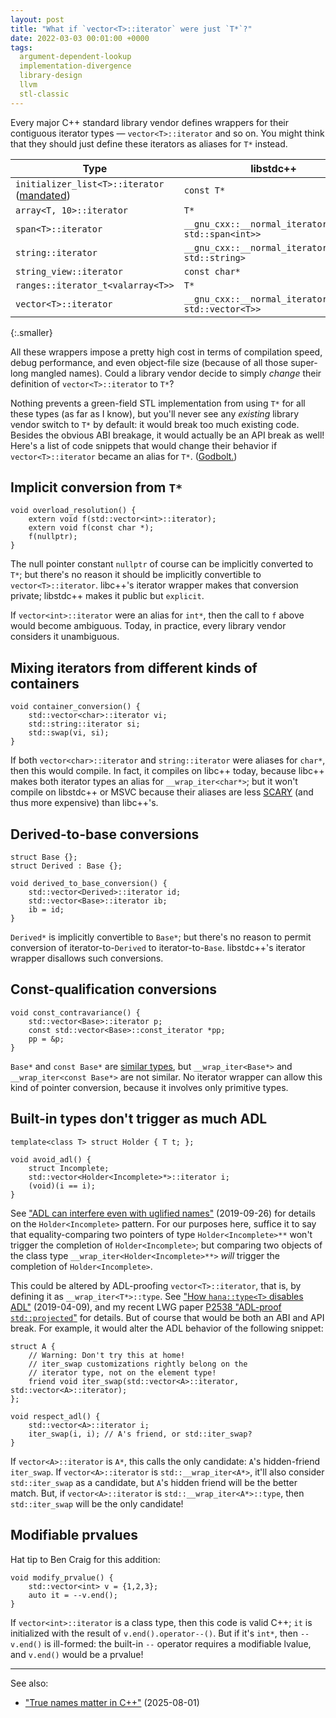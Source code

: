 ```yaml
---
layout: post
title: "What if `vector<T>::iterator` were just `T*`?"
date: 2022-03-03 00:01:00 +0000
tags:
  argument-dependent-lookup
  implementation-divergence
  library-design
  llvm
  stl-classic
---
```


Every major C++ standard library vendor defines wrappers for their
contiguous iterator types — `vector<T>::iterator` and so on. You might
think that they should just define these iterators as aliases for `T*`
instead.

| Type   | libstdc++    | libc++  | MSVC |
|--------|--------------|---------|------|
| `initializer_list<T>::iterator`<br>([mandated](https://eel.is/c++draft/initializer.list.syn)) | `const T*` | `const T*` | `const T*` |
| `array<T, 10>::iterator`          | `T*` | `T*` | `std::_Array_iterator<int,10>` |
| `span<T>::iterator`               | `__gnu_cxx::__normal_iterator<int*, std::span<int>>` | `std::__wrap_iter<int*>` | `std::_Span_iterator<int>` |
| `string::iterator`                | `__gnu_cxx::__normal_iterator<char*, std::string>` | `std::__wrap_iter<char*>` | `std::_String_iterator<std::_String_val<std::_Simple_types<char>>>` |
| `string_view::iterator`           | `const char*` | `const char*` | `std::_String_view_iterator<std::char_traits<char>>` |
| `ranges::iterator_t<valarray<T>>` | `T*` | `T*` | `T*` |
| `vector<T>::iterator`             | `__gnu_cxx::__normal_iterator<T*, std::vector<T>>` | `std::__wrap_iter<T*>` | `std::_Vector_iterator<std::_Vector_val<std::_Simple_types<T>>>` |
{:.smaller}

All these wrappers impose a pretty high cost in terms of compilation speed,
debug performance, and even object-file size (because of all those super-long
mangled names). Could a library vendor decide to simply _change_ their definition of
`vector<T>::iterator` to `T*`?

Nothing prevents a green-field STL implementation from using `T*` for all these types
(as far as I know), but you'll never see any _existing_ library vendor switch to `T*`
by default: it would break too much existing code. Besides the obvious ABI breakage,
it would actually be an API break as well! Here's a list of code snippets that would
change their behavior if `vector<T>::iterator` became an alias for `T*`.
([Godbolt.](https://godbolt.org/z/n53fvfnaz))


## Implicit conversion from `T*`

    void overload_resolution() {
        extern void f(std::vector<int>::iterator);
        extern void f(const char *);
        f(nullptr);
    }

The null pointer constant `nullptr` of course can be implicitly converted to `T*`;
but there's no reason it should be implicitly convertible to `vector<T>::iterator`.
libc++'s iterator wrapper makes that conversion private; libstdc++ makes it public
but `explicit`.

If `vector<int>::iterator` were an alias for `int*`, then the call to `f` above
would become ambiguous. Today, in practice, every library vendor considers it unambiguous.


## Mixing iterators from different kinds of containers

    void container_conversion() {
        std::vector<char>::iterator vi;
        std::string::iterator si;
        std::swap(vi, si);
    }

If both `vector<char>::iterator` and `string::iterator` were aliases for `char*`,
then this would compile. In fact, it compiles on libc++ today, because libc++
makes both iterator types an alias for `__wrap_iter<char*>`; but it won't compile
on libstdc++ or MSVC because their aliases are less [SCARY](/blog/2019/08/02/the-tough-guide-to-cpp-acronyms/#scary-iterators)
(and thus more expensive) than libc++'s.


## Derived-to-base conversions

    struct Base {};
    struct Derived : Base {};

    void derived_to_base_conversion() {
        std::vector<Derived>::iterator id;
        std::vector<Base>::iterator ib;
        ib = id;
    }

`Derived*` is implicitly convertible to `Base*`; but there's no
reason to permit conversion of iterator-to-`Derived` to iterator-to-`Base`.
libstdc++'s iterator wrapper disallows such conversions.


## Const-qualification conversions

    void const_contravariance() {
        std::vector<Base>::iterator p;
        const std::vector<Base>::const_iterator *pp;
        pp = &p;
    }

`Base*` and `const Base*` are [similar types](https://eel.is/c++draft/conv.qual),
but `__wrap_iter<Base*>` and `__wrap_iter<const Base*>` are not similar.
No iterator wrapper can allow this kind of pointer conversion, because it
involves only primitive types.


## Built-in types don't trigger as much ADL

    template<class T> struct Holder { T t; };

    void avoid_adl() {
        struct Incomplete;
        std::vector<Holder<Incomplete>*>::iterator i;
        (void)(i == i);
    }

See ["ADL can interfere even with uglified names"](/blog/2019/09/26/uglification-doesnt-stop-adl/) (2019-09-26)
for details on the `Holder<Incomplete>` pattern. For our purposes here,
suffice it to say that equality-comparing two pointers of type `Holder<Incomplete>**`
won't trigger the completion of `Holder<Incomplete>`; but comparing two
objects of the class type `__wrap_iter<Holder<Incomplete>**>` _will_ trigger
the completion of `Holder<Incomplete>`.

This could be altered by ADL-proofing `vector<T>::iterator`, that is,
by defining it as `__wrap_iter<T*>::type`. See
["How `hana::type<T>` disables ADL"](/blog/2019/04/09/adl-insanity-round-2/) (2019-04-09),
and my recent LWG paper [P2538 "ADL-proof `std::projected`"](http://www.open-std.org/jtc1/sc22/wg21/docs/papers/2022/p2538r0.html)
for details. But of course that would be both an ABI and API break. For example,
it would alter the ADL behavior of the following snippet:

    struct A {
        // Warning: Don't try this at home!
        // iter_swap customizations rightly belong on the
        // iterator type, not on the element type!
        friend void iter_swap(std::vector<A>::iterator, std::vector<A>::iterator);
    };

    void respect_adl() {
        std::vector<A>::iterator i;
        iter_swap(i, i); // A's friend, or std::iter_swap?
    }

If `vector<A>::iterator` is `A*`, this calls the only candidate:
`A`'s hidden-friend `iter_swap`. If `vector<A>::iterator` is `std::__wrap_iter<A*>`,
it'll also consider `std::iter_swap` as a candidate, but `A`'s hidden friend will be
the better match. But, if `vector<A>::iterator` is `std::__wrap_iter<A*>::type`,
then `std::iter_swap` will be the only candidate!


## Modifiable prvalues

Hat tip to Ben Craig for this addition:

    void modify_prvalue() {
        std::vector<int> v = {1,2,3};
        auto it = --v.end();
    }

If `vector<int>::iterator` is a class type, then this code is valid C++;
`it` is initialized with the result of `v.end().operator--()`.
But if it's `int*`, then `--v.end()` is ill-formed: the built-in `--`
operator requires a modifiable lvalue, and `v.end()` would be a prvalue!

---

See also:

* ["True names matter in C++"](/blog/2025/08/01/true-names/) (2025-08-01)
